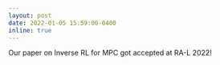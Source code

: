 ```yaml
---
layout: post
date: 2022-01-05 15:59:00-0400
inline: true
---
```


Our paper on Inverse RL for MPC got accepted at RA-L 2022!
